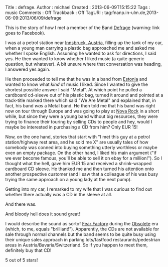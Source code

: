 Title     : defrage.
Author    : michael
Created   : 2013-06-09T15:15:22
Tags      : music
Comments  : Off
Trackback : Off
TagURI    : tag:fnanp.in-ulm.de,2013-06-09:2013/06/09/defrage

This is the story of how I met a member of the Band
[Defrage](https://de-de.facebook.com/defragemusic) (warning: link goes to
Facebook).

I was at a petrol station near [Innsbruck,
Austria](http://en.wikipedia.org/wiki/Innsbruck), filling up the tank of
my car, when a young man carrying a plastic bag approached me and asked me
whether I spoke English. Assuming he wanted to ask for directions, I said
yes. He then wanted to know whether I liked music (a quite generic
question, but whatever). A bit unsure where that conversation was heading,
I answered yes again.

He then proceeded to tell me that he was in a band from
[Estonia](http://en.wikipedia.org/wiki/Estonia) and wanted to know what
*kind* of music I liked. Since I wanted to give the shortest possible
answer I said "Metal". At which point he pulled a cardboard cd-sleeve out
of his plastic bag, turned it around and pointed at a track-title marked
there which said "We Are Metal" and explained that, in fact, his band
*was* a Metal band. He then told me that his band was right now on tour
through Europe and was going to play at [Nova
Rock](http://www.novarock.at) in a short while, but since they were a
young band without big resources, they were trying to finance their
touring by selling CDs to people and hey, would I maybe be interested in
purchasing a CD from him? Only EUR 15!

Now, on the one hand, stories that start with "I met this guy at a petrol
station/highway rest area, and he sold me X" are usually tales of how
somebody was conned into buying something utterly worthless or maybe even
an empty package. On the other hand, I liked his main argument ("if we
ever become famous, you'll be able to sell it on ebay for a million!"). So
I thought what the hell, gave him EUR 15 and received a shrink-wrapped
cardboard CD sleeve. He thanked me and then turned his attention onto
another prospective customer (and I saw that a colleague of his was busy
trying the same approach on a young lady at the next pump).

Getting into my car, I remarked to my wife that I was curious to find out
whether there actually *was* a CD in the sleeve at all.

And there was.

And bloody hell does it sound great!

I would describe the sound as sortof [Fear
Factory](http://en.wikipedia.org/wiki/Fear_Factory) during the
[Obsolete](http://en.wikipedia.org/wiki/Obsolete_(album))
era (which, to me, equals "brilliant!"). Apparently, the CDs are not
available for sale through normal channels but the band seems to be quite
busy using their unique sales approach in parking lots/fastfood
restaurants/pedestrian areas in Austria/Bavaria/Switzerland. So if you
happen to meet them, definitely buy that CD!

5 out of 5 stars!
